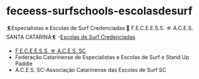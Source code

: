 # feceess-surfschools-escolasdesurf

🏄Especialistas e Escolas de Surf Credenciadas 🌊 F.E.C.E.E.S.S. ☆ A.C.E.S. SANTA CATARINA🏄
  -[Escolas de Surf Credenciadas](http://feceess.escolasdesurf.org.br/escolas/)
  - [F.E.C.E.E.S.S. ☆ A.C.E.S. SC](http://escolasdesurf.org.br/)
  - Federação Catarinense de Especialistas e Escolas de Surf e Stand Up Paddle
  - A.C.E.S. SC-Associação Catarinense das Escolas de Surf SC   